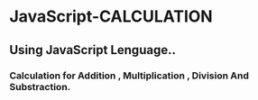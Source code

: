 # JavaScript-CALCULATION

## Using JavaScript Lenguage..
### Calculation for Addition , Multiplication , Division And  Substraction.
